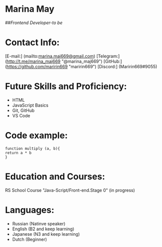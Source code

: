 # **Marina May**
##*Frontend Developer-to be*

# **Contact Info:**
[E-mail:] (mailto:marina.maj669@gmail.com)
[Telegram:] (http://t.me/marina_maj669 "@marina_maj669")
[GitHub:] (https://github.com/maririn669 "maririn669")
[Discord:] (Maririn669#9055) 

# **Future Skills and Proficiency:**
+ HTML
+ JavaScript Basics
+ Git, GitHub
+ VS Code

# **Code example:**
```
function multiply (a, b){
return a * b
}
```

# **Education and Courses:**
RS School Course "Java-Script/Front-end.Stage 0" (in progress)

# **Languages:**
+ Russian (Natinve speaker)
+ English (B2 and keep learning)
+ Japanese (N3 and keep learning)
+ Dutch (Beginner)